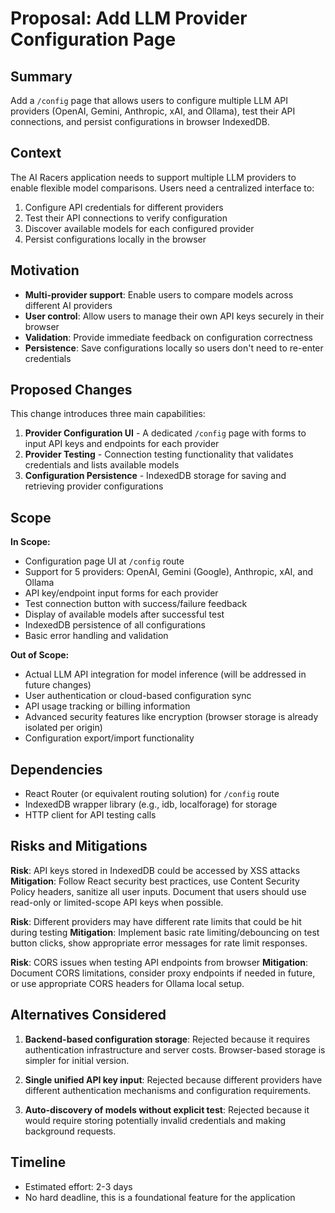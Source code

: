 # Proposal: Add LLM Provider Configuration Page

## Summary

Add a `/config` page that allows users to configure multiple LLM API providers (OpenAI, Gemini, Anthropic, xAI, and Ollama), test their API connections, and persist configurations in browser IndexedDB.

## Context

The AI Racers application needs to support multiple LLM providers to enable flexible model comparisons. Users need a centralized interface to:

1. Configure API credentials for different providers
2. Test their API connections to verify configuration
3. Discover available models for each configured provider
4. Persist configurations locally in the browser

## Motivation

- **Multi-provider support**: Enable users to compare models across different AI providers
- **User control**: Allow users to manage their own API keys securely in their browser
- **Validation**: Provide immediate feedback on configuration correctness
- **Persistence**: Save configurations locally so users don't need to re-enter credentials

## Proposed Changes

This change introduces three main capabilities:

1. **Provider Configuration UI** - A dedicated `/config` page with forms to input API keys and endpoints for each provider
2. **Provider Testing** - Connection testing functionality that validates credentials and lists available models
3. **Configuration Persistence** - IndexedDB storage for saving and retrieving provider configurations

## Scope

**In Scope:**
- Configuration page UI at `/config` route
- Support for 5 providers: OpenAI, Gemini (Google), Anthropic, xAI, and Ollama
- API key/endpoint input forms for each provider
- Test connection button with success/failure feedback
- Display of available models after successful test
- IndexedDB persistence of all configurations
- Basic error handling and validation

**Out of Scope:**
- Actual LLM API integration for model inference (will be addressed in future changes)
- User authentication or cloud-based configuration sync
- API usage tracking or billing information
- Advanced security features like encryption (browser storage is already isolated per origin)
- Configuration export/import functionality

## Dependencies

- React Router (or equivalent routing solution) for `/config` route
- IndexedDB wrapper library (e.g., idb, localforage) for storage
- HTTP client for API testing calls

## Risks and Mitigations

**Risk**: API keys stored in IndexedDB could be accessed by XSS attacks
**Mitigation**: Follow React security best practices, use Content Security Policy headers, sanitize all user inputs. Document that users should use read-only or limited-scope API keys when possible.

**Risk**: Different providers may have different rate limits that could be hit during testing
**Mitigation**: Implement basic rate limiting/debouncing on test button clicks, show appropriate error messages for rate limit responses.

**Risk**: CORS issues when testing API endpoints from browser
**Mitigation**: Document CORS limitations, consider proxy endpoints if needed in future, or use appropriate CORS headers for Ollama local setup.

## Alternatives Considered

1. **Backend-based configuration storage**: Rejected because it requires authentication infrastructure and server costs. Browser-based storage is simpler for initial version.

2. **Single unified API key input**: Rejected because different providers have different authentication mechanisms and configuration requirements.

3. **Auto-discovery of models without explicit test**: Rejected because it would require storing potentially invalid credentials and making background requests.

## Timeline

- Estimated effort: 2-3 days
- No hard deadline, this is a foundational feature for the application
